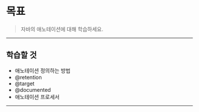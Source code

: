 # 목표

> 자바의 애노테이션에 대해 학습하세요.

---

## 학습할 것

- 애노테이션 정의하는 방법
- @retention
- @target
- @documented
- 애노테이션 프로세서

---
